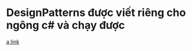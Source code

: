 # DesignPatterns được viết riêng cho ngông c# và chạy được

[a link](https://github.com/hungud/repo/blob/master/DesignPatternsCSharpTest/AdapterPattern/README.md)
